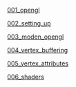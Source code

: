 [001_opengl](001_opengl/info.txt)

[002_setting_up](002_setting_up/First_Window/First_Window/src/Application.cpp)

[003_moden_opengl](003_moden_opengl/My_Solution/My_Project/src/Application.cpp)

[004_vertex_buffering](004_vertex_buffering/My_Solution/My_Project/src/Application.cpp)

[005_vertex_attributes](005_vertex_attributes/My_Solution/My_Project/src/Application.cpp)

[006_shaders](006_shaders/My_Solution/My_Project/src/Application.cpp)

[]()

[]()

[]()

[]()

[]()

[]()

[]()

[]()

[]()

[]()

[]()

[]()

[]()

[]()

[]()

[]()

[]()

[]()

[]()

[]()

[]()

[]()

[]()

[]()

[]()
